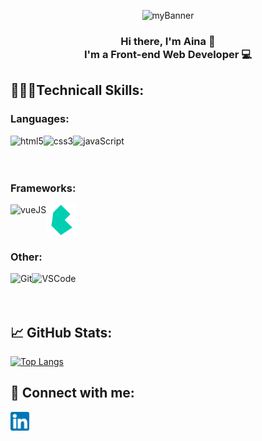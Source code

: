 <p align="center">
<img src="https://user-images.githubusercontent.com/32444061/201320058-e4d4a121-b091-4afa-8660-5ea0cf54386e.png" alt="myBanner">
</p>


<h3 align="center">
Hi there, I'm Aina 👋
<br>
I'm a Front-end Web Developer 💻
</h3>

## 👩🏽‍💻Technicall Skills:

### Languages: 

<img height="50" align="left" src="https://cdn-icons-png.flaticon.com/512/174/174854.png" alt="html5">

<img height="50" align="left" src="https://cdn-icons-png.flaticon.com/512/732/732190.png" alt="css3">

<img height="50" align="left" src="https://seeklogo.com/images/J/javascript-logo-8892AEFCAC-seeklogo.com.png" alt="javaScript">

<br><br><br>

### Frameworks:

<img height="50" align="left" src="https://upload.wikimedia.org/wikipedia/commons/thumb/9/95/Vue.js_Logo_2.svg/1184px-Vue.js_Logo_2.svg.png" alt="vueJS">

<img height="50" align="left" src="https://raw.githubusercontent.com/github/explore/ad9cd7e959a88047c830c3a9cc4e9ffcf5e644f7/topics/bulma/bulma.png" alt="bulma">

<br><br><br>

### Other:

<img height="40" align="left" src="https://upload.wikimedia.org/wikipedia/commons/thumb/e/e0/Git-logo.svg/1280px-Git-logo.svg.png" alt="Git">

<img height="40" align="left" src="https://upload.wikimedia.org/wikipedia/commons/thumb/9/9a/Visual_Studio_Code_1.35_icon.svg/2048px-Visual_Studio_Code_1.35_icon.svg.png" alt="VSCode">

<br><br><br>

## 📈 GitHub Stats: 

[![Top Langs](https://github-readme-stats.vercel.app/api/top-langs/?username=ainallamas&layout=compact)](https://github.com/ainallamas)


## 💌 Connect with me:

<a href="https://www.linkedin.com/in/ainallamas/"><img align="left" height="30" src="./ImagesFolder/linkedin.png" alt="LinkedIn">

<br>

<!--
**ainallamas/ainallamas** is a ✨ _special_ ✨ repository because its `README.md` (this file) appears on your GitHub profile.

Here are some ideas to get you started:

- 🔭 I’m currently working on ...
- 🌱 I’m currently learning ...
- 👯 I’m looking to collaborate on ...
- 🤔 I’m looking for help with ...
- 💬 Ask me about ...
- 📫 How to reach me: ...
- 😄 Pronouns: ...
- ⚡ Fun fact: ...
-->

